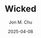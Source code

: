 ---
title: Wicked
subtitle: Jon M. Chu
year: 2024
type: Movie
tags: [{name: "Best of 2024", rank: 8}]
image: ./images/wicked.webp
date: 2025-04-08
link: https://www.themoviedb.org/movie/402431-wicked
---